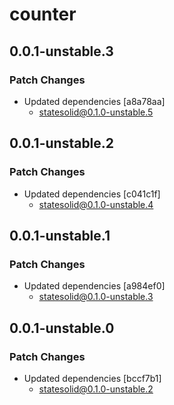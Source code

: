 # counter

## 0.0.1-unstable.3

### Patch Changes

- Updated dependencies [a8a78aa]
  - statesolid@0.1.0-unstable.5

## 0.0.1-unstable.2

### Patch Changes

- Updated dependencies [c041c1f]
  - statesolid@0.1.0-unstable.4

## 0.0.1-unstable.1

### Patch Changes

- Updated dependencies [a984ef0]
  - statesolid@0.1.0-unstable.3

## 0.0.1-unstable.0

### Patch Changes

- Updated dependencies [bccf7b1]
  - statesolid@0.1.0-unstable.2
